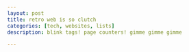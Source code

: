 ```yaml
---
layout: post
title: retro web is so clutch
categories: [tech, websites, lists]
description: blink tags! page counters! gimme gimme gimme

---
```

